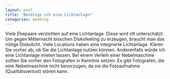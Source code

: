 ```yaml
---
layout: post
title: 'Benötige ich eine Lichtanlage?'
categories: wedding
---
```


Viele Ehepaare verzichten auf eine Lichtanlage. Diese wird oft unterschätzt. Um gegen Mitternacht bisschen Diskofeeling zu erzeugen, braucht man das nötige Diskolicht. Viele Locations haben eine integrierte Lichtanlage. Klären Sie vorher ab, ob Sie die Lichtanlage nutzen können. Anderenfalls würde ich eine Lichtanlage mieten lassen. Bei einem Verleih einer Nebelmaschine sollten Sie vorher den Fotografen in Kenntnis setzen. Es gibt Fotografen, die eine Nebelmaschine nicht bevorzugen, da sie die Fotoaufnahme (Qualitätsverlust) stören kann.
